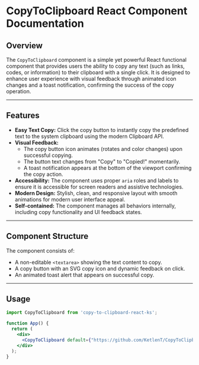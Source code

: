 # CopyToClipboard React Component Documentation

## Overview

The `CopyToClipboard` component is a simple yet powerful React functional component that provides users the ability to copy any text (such as links, codes, or information) to their clipboard with a single click. It is designed to enhance user experience with visual feedback through animated icon changes and a toast notification, confirming the success of the copy operation.

---

## Features

- **Easy Text Copy:** Click the copy button to instantly copy the predefined text to the system clipboard using the modern Clipboard API.
- **Visual Feedback:**
  - The copy button icon animates (rotates and color changes) upon successful copying.
  - The button text changes from "Copy" to "Copied!" momentarily.
  - A toast notification appears at the bottom of the viewport confirming the copy action.
- **Accessibility:** The component uses proper `aria` roles and labels to ensure it is accessible for screen readers and assistive technologies.
- **Modern Design:** Stylish, clean, and responsive layout with smooth animations for modern user interface appeal.
- **Self-contained:** The component manages all behaviors internally, including copy functionality and UI feedback states.

---

## Component Structure

The component consists of:

- A non-editable `<textarea>` showing the text content to copy.
- A copy button with an SVG copy icon and dynamic feedback on click.
- An animated toast alert that appears on successful copy.

---

## Usage

```jsx
import CopyToClipboard from 'copy-to-clipboard-react-ks';

function App() {
  return (
    <div>
      <CopyToClipboard default={"https://github.com/KetlenT/CopyToClipboard.git"}/>
    </div>
  );
}